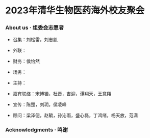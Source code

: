# 2023年清华生物医药海外校友聚会

### About us · 组委会志愿者

- 召集：刘松雷，刘志凯

- 外联：

- 财务：侯怡然

- 场务：

- 主持：

- 嘉宾联络：宋博锴，杜晋，吉迎，谭翔天，王意翔

- 宣传：陈楚，刘玥，侯凌峰

- 顾问：梁泽偲，赵毓，孙沁雨，盛心磊，丁鸿绪，杨天放，范潇
 
### Acknowledgments · 鸣谢

<!--
**Biomed-Reunion/Biomed-Reunion** is a ✨ _special_ ✨ repository because its `README.md` (this file) appears on your GitHub profile.

Here are some ideas to get you started:

- 🔭 I’m currently working on ...
- 🌱 I’m currently learning ...
- 👯 I’m looking to collaborate on ...
- 🤔 I’m looking for help with ...
- 💬 Ask me about ...
- 📫 How to reach me: ...
- 😄 Pronouns: ...
- ⚡ Fun fact: ...
-->
